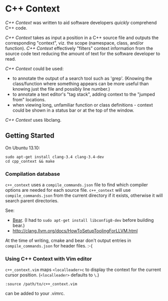 # C++ Context

_C++ Context_ was written to aid software developers _quickly_ comprehend C++ code.

_C++ Context_ takes as input a position in a C++ source file and outputs the corresponding "context", viz. the scope (namespace, class, and/or function). _C++ Context_ effectively "filters" context information from the source code text reducing the amount of text for the software developer to read.

_C++ Context_ could be used:
* to annotate the output of a search tool such as 'grep'. (Knowing the class/function where something appears can be more useful than knowing just the file and possibly line number.)
* to annotate a text editor's "tag stack", adding context to the "jumped from" locations.
* when viewing long, unfamiliar function or class definitions - context could be shown in a status bar or at the top of the window.

_C++ Context_ uses libclang.


## Getting Started

On Ubuntu 13.10:

    sudo apt-get install clang-3.4 clang-3.4-dev
    cd cpp_context && make


### Compilation database

`c++_context` uses a `compile_commands.json` file to find which compiler options are needed for each source file. `c++_context` will use `compile_commands.json` from the current directory if it exists, otherwise it will search parent directories.

See:
* [Bear](https://github.com/rizsotto/Bear). (I had to `sudo apt-get install libconfig8-dev` before building bear.)
* http://clang.llvm.org/docs/HowToSetupToolingForLLVM.html

At the time of writing, cmake and bear don't output entries in `compile_commands.json` for header files. :-(


### Using C++ Context with Vim editor

`c++_context.vim` maps `<localleader>c` to display the context for the current cursor position. (`<localleader>` defaults to `\`.)

    :source /path/to/c++_context.vim
can be added to your .vimrc.
